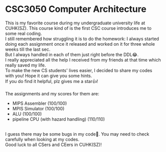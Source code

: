 # CSC3050 Computer Architecture

This is my favorite course during my undergraduate university life at CUHK(SZ).
This course kind of is the first CSC course introduces me to some real coding.
<br>
I still remembered how struggling it is to do the homework: I always started doing each assignment once it released and worked on it for three whole weeks till the last sec.  
But I always handled in each of them just right before the DDL😂.
<br>
I really appreciated all the help I received from my friends at that time which really saved my life.
<br>
To make the new CS students' lives easier, I decided to share my codes with you! Hope it can give you some hints.
<br>
If you do find it helpful, plz gives me a star👍!
<br>
<br>
The assignments and my scores for them are:

- MIPS Assembler (100/100)
- MPIS Simulator (100/100)
- ALU (100/100)
- pipeline CPU (with hazard handling) (110/110)
<br>
I guess there may be some bugs in my code🤣. You may need to check carefully when looking at my codes.
<br>
Good luck to all CSers and CEers in CUHK(SZ)!
